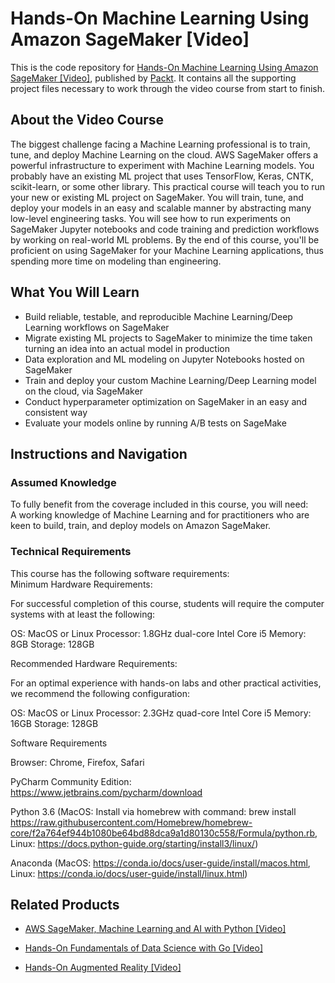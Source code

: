 # Hands-On Machine Learning Using Amazon SageMaker [Video]
This is the code repository for [Hands-On Machine Learning Using Amazon SageMaker [Video]](https://www.packtpub.com/application-development/hands-machine-learning-using-amazon-sagemaker-video?utm_source=github&utm_medium=repository&utm_campaign=9781789530674), published by [Packt](https://www.packtpub.com/?utm_source=github). It contains all the supporting project files necessary to work through the video course from start to finish.
## About the Video Course
The biggest challenge facing a Machine Learning professional is to train, tune, and deploy Machine Learning on the cloud. AWS SageMaker offers a powerful infrastructure to experiment with Machine Learning models. You probably have an existing ML project that uses TensorFlow, Keras, CNTK, scikit-learn, or some other library.
This practical course will teach you to run your new or existing ML project on SageMaker. You will train, tune, and deploy your models in an easy and scalable manner by abstracting many low-level engineering tasks. You will see how to run experiments on SageMaker Jupyter notebooks and code training and prediction workflows by working on real-world ML problems.
By the end of this course, you'll be proficient on using SageMaker for your Machine Learning applications, thus spending more time on modeling than engineering.

<H2>What You Will Learn</H2>
<DIV class=book-info-will-learn-text>
<UL>
<LI>Build reliable, testable, and reproducible Machine Learning/Deep Learning workflows on SageMaker 
<LI>Migrate existing ML projects to SageMaker to minimize the time taken turning an idea into an actual model in production 
<LI>Data exploration and ML modeling on Jupyter Notebooks hosted on SageMaker 
<LI>Train and deploy your custom Machine Learning/Deep Learning model on the cloud, via SageMaker 
<LI>Conduct hyperparameter optimization on SageMaker in an easy and consistent way 
<LI>Evaluate your models online by running A/B tests on SageMake </LI></UL></DIV>

## Instructions and Navigation
### Assumed Knowledge
To fully benefit from the coverage included in this course, you will need:<br/>
A working knowledge of Machine Learning and for practitioners who are keen to build, train, and deploy models on Amazon SageMaker.	
### Technical Requirements
This course has the following software requirements:<br/>
Minimum Hardware Requirements:

For successful completion of this course, students will require the computer systems with at least the following:

OS: MacOS or Linux
Processor: 1.8GHz dual-core Intel Core i5
Memory: 8GB
Storage: 128GB


Recommended Hardware Requirements:

For an optimal experience with hands-on labs and other practical activities, we recommend the following configuration:

OS: MacOS or Linux
Processor: 2.3GHz quad-core Intel Core i5
Memory: 16GB
Storage: 128GB


Software Requirements

Browser: Chrome, Firefox, Safari

PyCharm Community Edition: https://www.jetbrains.com/pycharm/download

Python 3.6 (MacOS: Install via homebrew with command: brew install https://raw.githubusercontent.com/Homebrew/homebrew-core/f2a764ef944b1080be64bd88dca9a1d80130c558/Formula/python.rb, Linux: https://docs.python-guide.org/starting/install3/linux/)

Anaconda (MacOS: https://conda.io/docs/user-guide/install/macos.html, Linux: https://conda.io/docs/user-guide/install/linux.html)

## Related Products
* [AWS SageMaker, Machine Learning and AI with Python [Video]](https://www.packtpub.com/virtualization-and-cloud/aws-machine-learning-ai-and-sagemaker-python-video?utm_source=github&utm_medium=repository&utm_campaign=9781789535976)

* [Hands-On Fundamentals of Data Science with Go [Video]](https://www.packtpub.com/big-data-and-business-intelligence/hands-fundamentals-data-science-go-video?utm_source=github&utm_medium=repository&utm_campaign=9781789539103)

* [Hands-On Augmented Reality [Video]](https://www.packtpub.com/application-development/hands-augmented-reality-video?utm_source=github&utm_medium=repository&utm_campaign=9781789801194)

